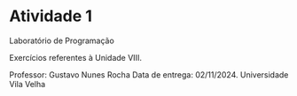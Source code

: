 # Atividade 1
Laboratório de Programação

Exercícios referentes à Unidade VIII.


Professor: Gustavo Nunes Rocha
Data de entrega: 02/11/2024.
Universidade Vila Velha

